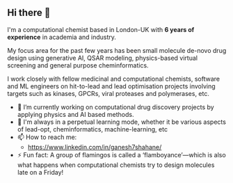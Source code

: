## Hi there 👋

I'm a computational chemist based in London-UK with **6 years of experience** in academia and industry.

My focus area for the past few years has been small molecule de-novo drug design using generative AI, QSAR modeling, physics-based virtual screening and general purpose cheminformatics.

I work closely with fellow medicinal and computational chemists, software and ML engineers on hit-to-lead and lead optimisation projects involving targets such as kinases, GPCRs, viral proteases and polymerases, etc.

- 🔭 I’m currently working on computational drug discovery projects by applying physics and AI based methods.
- 🌱 I'm always in a perpetual learning mode, whether it be various aspects of lead-opt, cheminformatics, machine-learning, etc
- 📫 How to reach me:
  - https://www.linkedin.com/in/ganesh7shahane/
- ⚡ Fun fact: A group of flamingos is called a ‘flamboyance’—which is also what happens when computational chemists try to design molecules late on a Friday!
